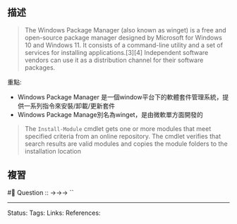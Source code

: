 ## 描述


> The Windows Package Manager (also known as winget) is a free and open-source package manager designed by Microsoft for Windows 10 and Windows 11. It consists of a command-line utility and a set of services for installing applications.[3][4] Independent software vendors can use it as a distribution channel for their software packages.

重點:
- Windows Package Manager 是一個window平台下的軟體套件管理系統，提供一系列指令來安裝/卸載/更新套件
- Windows Package Manage別名為winget，是由微軟單方面開發的


> The `Install-Module` cmdlet gets one or more modules that meet specified criteria from an online repository. The cmdlet verifies that search results are valid modules and copies the module folders to the installation location



## 複習
#🧠 Question :: ->->-> ``

---
Status: 
Tags:
Links:
References: